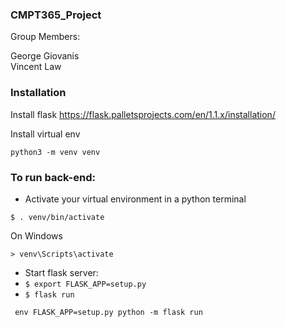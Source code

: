 ### CMPT365_Project
Group Members:

George Giovanis  
Vincent Law 

### Installation
Install flask https://flask.palletsprojects.com/en/1.1.x/installation/

Install virtual env 
```
python3 -m venv venv

```

### To run back-end:
* Activate your virtual environment in a python terminal
```
$ . venv/bin/activate
```
On Windows
```
> venv\Scripts\activate
```
* Start flask server:
* `$ export FLASK_APP=setup.py` 
* `$ flask run`

```
 env FLASK_APP=setup.py python -m flask run

```